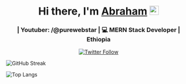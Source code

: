 <div align="center">
<h1 align='center'>Hi there, I'm <a href="https://hemant.codes">Abraham</a> <img src="https://media.giphy.com/media/hvRJCLFzcasrR4ia7z/giphy.gif" width="25px"> </h1>
</div>

<div align="center">
<h3>  | Youtuber: /@purewebstar | 💻 MERN Stack Developer | Ethiopia </h3>
</div>


<p align="center">
<a align='center' href="https://twitter.com/purewebstar"><img alt="Twitter Follow" src="https://img.shields.io/twitter/follow/purewebstar?style=for-the-badge&color=09f&labelColor=black&logo=twitter&label=@purewebstar"></a>
</p>

![GitHub Streak](https://github-readme-streak-stats.herokuapp.com/?user=purewebstar&theme=radical)

![Top Langs](https://github-readme-stats.vercel.app/api/top-langs/?username=purewebstar&theme=radical&langs_count=10)

